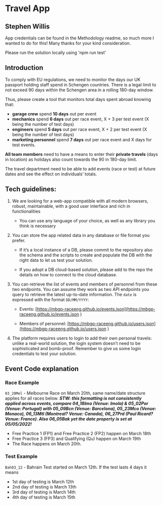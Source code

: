 # Travel App 

## Stephen Willis
App credentials can be found in the Methodology readme, so much more I wanted to do for this! Many thanks for your kind consideration. 

Please run the solution locally using 'npm run test'

## Introduction 
To comply with EU regulations, we need to monitor the days our UK passport holding staff spend in Schengen countries. There is a legal limit to not exceed 90 days within the Schengen area in a rolling 180-day window.  

Thus, please create a tool that monitors total days spent abroad knowing that: 
- **garage crew** spend **10 days** out per event  
- **mechanics** spend **6 days** out per race event, X + 3 per test event (X being the number of test days)  
- **engineers** spend **5 days** out per race event, X + 2 per test event (X being the number of test days)  
- **marketing personnel** spend **7 days** out per race event and X days for test events.  

**All team members** need to have a means to enter their **private travels** (days in location) as holidays also count towards the 90 in 180-day limit. 

The travel department need to be able to add events (race or test) at future dates and see the effect on individuals’ totals.

## Tech guidelines: 

1. We are looking for a web-app compatible with all modern browsers, robust, maintainable, with a good user interface and rich in functionalities

   - You can use any language of your choice, as well as any library you think is necessary 

2. You can store the app related data in any database or file format you prefer. 

    - If it’s a local instance of a DB, please commit to the repository also the schema and the scripts to create and populate the DB with the right data to let us test your solution. 

    - If you adopt a DB cloud-based solution, please add to the repo the details on how to connect to the cloud database.

3. You can retrieve the list of events and members of personnel from these two endpoints. You can assume they work as two API endpoints you query to retrieve the latest up-to-date information. The `date` is expressed with the format `DD/MM/YYYY`:

   - Events: [https://mbgp-raceeng.github.io/events.json](https://mbgp-raceeng.github.io/events.json )

    - Members of personnel: [https://mbgp-raceeng.github.io/users.json](https://mbgp-raceeng.github.io/users.json )

4. The platform requires users to login to add their own personal travels: unlike a real-world solution, the login system doesn’t need to be sophisticated and bomb-proof.  Remember to give us some login credentials to test your solution.

## Event Code explanation

### Race Example

`03_20Mel` - Melbourne Race on March 20th, same name/date structure applies for all races below. 
***STW: this formatting is not consistently applied across events, compare 04_18Imo (Venue: Imola) & 05_02Por (Venue: Portugal) with 05_09Bcn (Venue: Barcelona), 05_23Mco (Venue: Monaco), 06_13Mtl (Montreal? Venue: Canada), 06_27Prd (Paul Ricard? Venue: France). Also 06_05Bak yet the date property is set at 05/05/2022!***
- Free Practice 1 (FP1) and Free Practice 2 (FP2) happen on March 18th
- Free Practice 3 (FP3) and Qualifying (Qu) happen on March 19th
- The Race happens on March 20th.


### Test Example

`Bah03_12` - Bahrain Test started on March 12th. 
If the test lasts 4 days it means
- 1st day of testing is March 12th
- 2nd day of testing is March 13th
- 3rd day of testing is March 14th
- 4th day of testing is March 15th
